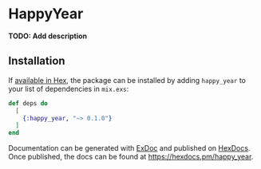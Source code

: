 # HappyYear

**TODO: Add description**

## Installation

If [available in Hex](https://hex.pm/docs/publish), the package can be installed
by adding `happy_year` to your list of dependencies in `mix.exs`:

```elixir
def deps do
  [
    {:happy_year, "~> 0.1.0"}
  ]
end
```

Documentation can be generated with [ExDoc](https://github.com/elixir-lang/ex_doc)
and published on [HexDocs](https://hexdocs.pm). Once published, the docs can
be found at <https://hexdocs.pm/happy_year>.

